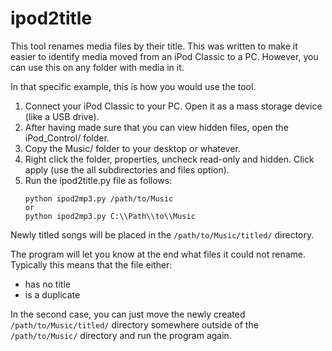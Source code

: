 # ipod2title

This tool renames media files by their title. This was written to make it easier to identify media moved from an iPod Classic to a PC. However, you can use this on any folder with media in it.

In that specific example, this is how you would use the tool.

1. Connect your iPod Classic to your PC. Open it as a mass storage device (like a USB drive).
2. After having made sure that you can view hidden files, open the iPod_Control/ folder.
3. Copy the Music/ folder to your desktop or whatever.
4. Right click the folder, properties, uncheck read-only and hidden. Click apply (use the all subdirectories and files option).
5. Run the ipod2title.py file as follows:
    ```
    python ipod2mp3.py /path/to/Music
    or
    python ipod2mp3.py C:\\Path\\to\\Music
     ```
     
Newly titled songs will be placed in the `/path/to/Music/titled/` directory.

The program will let you know at the end what files it could not rename. Typically this means that the file either:
- has no title
- is a duplicate

In the second case, you can just move the newly created `/path/to/Music/titled/` directory somewhere outside of the `/path/to/Music/` directory and run the program again.
